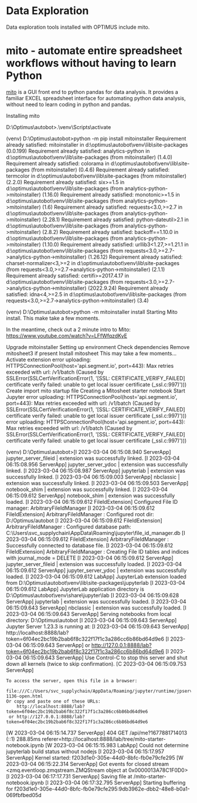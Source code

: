 # Data Exploration

Data exploration tools installed with OPTIMUS include mito.

# mito - automate entire spreadsheet workflows without having to learn Python

[mito](https://www.trymito.io/) is a GUI front end to python pandas for data analysis.  It provides a familiar EXCEL spreadsheet interface for automating python data analysis, without need to learn coding in python and pandas.

Installing mito

D:\Optimus\autobot>.\venv\Scripts\activate

(venv) D:\Optimus\autobot>python -m pip install mitoinstaller
Requirement already satisfied: mitoinstaller in d:\optimus\autobot\venv\lib\site-packages (0.0.199)
Requirement already satisfied: analytics-python in d:\optimus\autobot\venv\lib\site-packages (from mitoinstaller) (1.4.0)
Requirement already satisfied: colorama in d:\optimus\autobot\venv\lib\site-packages (from mitoinstaller) (0.4.6)
Requirement already satisfied: termcolor in d:\optimus\autobot\venv\lib\site-packages (from mitoinstaller) (2.2.0)
Requirement already satisfied: six>=1.5 in d:\optimus\autobot\venv\lib\site-packages (from analytics-python->mitoinstaller) (1.16.0)
Requirement already satisfied: monotonic>=1.5 in d:\optimus\autobot\venv\lib\site-packages (from analytics-python->mitoinstaller) (1.6)
Requirement already satisfied: requests<3.0,>=2.7 in d:\optimus\autobot\venv\lib\site-packages (from analytics-python->mitoinstaller) (2.28.1)
Requirement already satisfied: python-dateutil>2.1 in d:\optimus\autobot\venv\lib\site-packages (from analytics-python->mitoinstaller) (2.8.2)
Requirement already satisfied: backoff==1.10.0 in d:\optimus\autobot\venv\lib\site-packages (from analytics-python->mitoinstaller) (1.10.0)
Requirement already satisfied: urllib3<1.27,>=1.21.1 in d:\optimus\autobot\venv\lib\site-packages (from requests<3.0,>=2.7->analytics-python->mitoinstaller) (1.26.12)
Requirement already satisfied: charset-normalizer<3,>=2 in d:\optimus\autobot\venv\lib\site-packages (from requests<3.0,>=2.7->analytics-python->mitoinstaller) (2.1.1)
Requirement already satisfied: certifi>=2017.4.17 in d:\optimus\autobot\venv\lib\site-packages (from requests<3.0,>=2.7->analytics-python->mitoinstaller) (2022.9.24)
Requirement already satisfied: idna<4,>=2.5 in d:\optimus\autobot\venv\lib\site-packages (from requests<3.0,>=2.7->analytics-python->mitoinstaller) (3.4)

(venv) D:\Optimus\autobot>python -m mitoinstaller install
Starting Mito install. This make take a few moments.

In the meantime, check out a 2 minute intro to Mito: https://www.youtube.com/watch?v=LFfWfqzdKyE

Upgrade mitoinstaller
Setting up environment
Check dependencies
Remove mitosheet3 if present
Install mitosheet
This may take a few moments...
Activate extension
error uploading: HTTPSConnectionPool(host='api.segment.io', port=443): Max retries exceeded with url: /v1/batch (Caused by SSLError(SSLCertVerificationError(1, '[SSL: CERTIFICATE_VERIFY_FAILED] certificate verify failed: unable to get local issuer certificate (_ssl.c:997)')))
Create import mito startup file
Creating a Mitosheet starter notebook
Start Jupyter
error uploading: HTTPSConnectionPool(host='api.segment.io', port=443): Max retries exceeded with url: /v1/batch (Caused by SSLError(SSLCertVerificationError(1, '[SSL: CERTIFICATE_VERIFY_FAILED] certificate verify failed: unable to get local issuer certificate (_ssl.c:997)')))
error uploading: HTTPSConnectionPool(host='api.segment.io', port=443): Max retries exceeded with url: /v1/batch (Caused by SSLError(SSLCertVerificationError(1, '[SSL: CERTIFICATE_VERIFY_FAILED] certificate verify failed: unable to get local issuer certificate (_ssl.c:997)')))

(venv) D:\Optimus\autobot>[I 2023-03-04 06:15:08.940 ServerApp] jupyter_server_fileid | extension was successfully linked.
[I 2023-03-04 06:15:08.956 ServerApp] jupyter_server_ydoc | extension was successfully linked.
[I 2023-03-04 06:15:08.987 ServerApp] jupyterlab | extension was successfully linked.
[I 2023-03-04 06:15:09.003 ServerApp] nbclassic | extension was successfully linked.
[I 2023-03-04 06:15:09.503 ServerApp] notebook_shim | extension was successfully linked.
[I 2023-03-04 06:15:09.612 ServerApp] notebook_shim | extension was successfully loaded.
[I 2023-03-04 06:15:09.612 FileIdExtension] Configured File ID manager: ArbitraryFileIdManager
[I 2023-03-04 06:15:09.612 FileIdExtension] ArbitraryFileIdManager : Configured root dir: D:/Optimus/autobot
[I 2023-03-04 06:15:09.612 FileIdExtension] ArbitraryFileIdManager : Configured database path: C:\Users\svc_supplychain\AppData\Roaming\jupyter\file_id_manager.db
[I 2023-03-04 06:15:09.612 FileIdExtension] ArbitraryFileIdManager : Successfully connected to database file.
[I 2023-03-04 06:15:09.612 FileIdExtension] ArbitraryFileIdManager : Creating File ID tables and indices with journal_mode = DELETE
[I 2023-03-04 06:15:09.612 ServerApp] jupyter_server_fileid | extension was successfully loaded.
[I 2023-03-04 06:15:09.612 ServerApp] jupyter_server_ydoc | extension was successfully loaded.
[I 2023-03-04 06:15:09.612 LabApp] JupyterLab extension loaded from D:\Optimus\autobot\venv\lib\site-packages\jupyterlab
[I 2023-03-04 06:15:09.612 LabApp] JupyterLab application directory is D:\Optimus\autobot\venv\share\jupyter\lab
[I 2023-03-04 06:15:09.628 ServerApp] jupyterlab | extension was successfully loaded.
[I 2023-03-04 06:15:09.643 ServerApp] nbclassic | extension was successfully loaded.
[I 2023-03-04 06:15:09.643 ServerApp] Serving notebooks from local directory: D:\Optimus\autobot
[I 2023-03-04 06:15:09.643 ServerApp] Jupyter Server 1.23.3 is running at:
[I 2023-03-04 06:15:09.643 ServerApp] http://localhost:8888/lab?token=6f04ec2bc19b2bab6f8c322f17f1c3a286cc6b86bd64d9e6
[I 2023-03-04 06:15:09.643 ServerApp]  or http://127.0.0.1:8888/lab?token=6f04ec2bc19b2bab6f8c322f17f1c3a286cc6b86bd64d9e6
[I 2023-03-04 06:15:09.643 ServerApp] Use Control-C to stop this server and shut down all kernels (twice to skip confirmation).
[C 2023-03-04 06:15:09.753 ServerApp]

    To access the server, open this file in a browser:
        file:///C:/Users/svc_supplychain/AppData/Roaming/jupyter/runtime/jpserver-1136-open.html
    Or copy and paste one of these URLs:
        http://localhost:8888/lab?token=6f04ec2bc19b2bab6f8c322f17f1c3a286cc6b86bd64d9e6
     or http://127.0.0.1:8888/lab?token=6f04ec2bc19b2bab6f8c322f17f1c3a286cc6b86bd64d9e6
[W 2023-03-04 06:15:14.737 ServerApp] 404 GET /api/me?1677881714013 (::1) 288.85ms referer=http://localhost:8888/lab/tree/mito-starter-notebook.ipynb
[W 2023-03-04 06:15:15.983 LabApp] Could not determine jupyterlab build status without nodejs
[I 2023-03-04 06:15:17.957 ServerApp] Kernel started: f203d1e0-305e-44d0-8bfc-fb0e79cfe295
[W 2023-03-04 06:15:22.314 ServerApp] Got events for closed stream <zmq.eventloop.zmqstream.ZMQStream object at 0x0000013A78C1F0D0>
[I 2023-03-04 06:17:17.731 ServerApp] Saving file at /mito-starter-notebook.ipynb
[I 2023-03-04 06:17:32.795 ServerApp] Starting buffering for f203d1e0-305e-44d0-8bfc-fb0e79cfe295:9db3962e-dbb2-48e8-b0a1-069fbfbed05d
